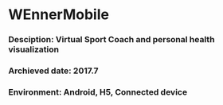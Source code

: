 # WEnnerMobile

### Desciption: Virtual Sport Coach and personal health visualization

### Archieved date: 2017.7

### Environment: Android, H5, Connected device
